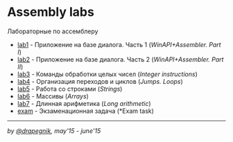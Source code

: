 # Assembly labs
Лабораторные по ассемблеру

* [lab1](https://github.com/Drapegnik/bsu/tree/master/programming/assembly/lab1) - Приложение на базе диалога. Часть 1 (*WinAPI+Assembler. Part I*)
* [lab2](https://github.com/Drapegnik/bsu/tree/master/programming/assembly/lab2) - Приложение на базе диалога. Часть 2 (*WinAPI+Assembler. Part II*)
* [lab3](https://github.com/Drapegnik/bsu/tree/master/programming/assembly/lab3) - Команды обработки целых чисел (*Integer instructions*)
* [lab4](https://github.com/Drapegnik/bsu/tree/master/programming/assembly/lab4) - Организация переходов и циклов (*Jumps. Loops*)
* [lab5](https://github.com/Drapegnik/bsu/tree/master/programming/assembly/lab5) - Работа со строками (*Strings*)
* [lab6](https://github.com/Drapegnik/bsu/tree/master/programming/assembly/lab6) - Массивы (*Arrays*)
* [lab7](https://github.com/Drapegnik/bsu/tree/master/programming/assembly/lab7) - Длинная арифметика (*Long arithmetic*)
* [exam](https://github.com/Drapegnik/bsu/tree/master/programming/assembly/exam) - Экзаменационная задача (*Exam task)

***

*by [@drapegnik](https://github.com/Drapegnik), may'15 - june'15*